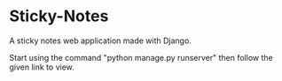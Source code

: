 # Sticky-Notes
A sticky notes web application made with Django.

Start using the command "python manage.py runserver" then follow the given link to view.
